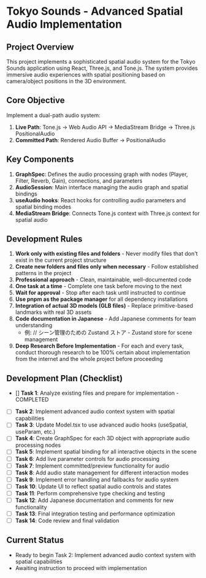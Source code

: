 # Tokyo Sounds - Advanced Spatial Audio Implementation

## Project Overview

This project implements a sophisticated spatial audio system for the Tokyo Sounds application using React, Three.js, and Tone.js. The system provides immersive audio experiences with spatial positioning based on camera/object positions in the 3D environment.

## Core Objective

Implement a dual-path audio system:

1. **Live Path**: Tone.js → Web Audio API → MediaStream Bridge → Three.js PositionalAudio
2. **Committed Path**: Rendered Audio Buffer → PositionalAudio

## Key Components

1. **GraphSpec**: Defines the audio processing graph with nodes (Player, Filter, Reverb, Gain), connections, and parameters
2. **AudioSession**: Main interface managing the audio graph and spatial bindings
3. **useAudio hooks**: React hooks for controlling audio parameters and spatial binding modes
4. **MediaStream Bridge**: Connects Tone.js context with Three.js context for spatial audio

## Development Rules

1. **Work only with existing files and folders** - Never modify files that don't exist in the current project structure
2. **Create new folders and files only when necessary** - Follow established patterns in the project
3. **Professional approach** - Clean, maintainable, well-documented code
4. **One task at a time** - Complete one task before moving to the next
5. **Wait for approval** - Stop after each task until instructed to continue
6. **Use pnpm as the package manager** for all dependency installations
7. **Integration of actual 3D models (GLB files)** - Replace primitive-based landmarks with real 3D assets
8. **Code documentation in Japanese** - Add Japanese comments for team understanding
   - 例: // シーン管理のための Zustand ストア - Zustand store for scene management
9. **Deep Research Before Implementation** - For each and every task, conduct thorough research to be 100% certain about implementation from the internet and the whole project before proceeding

## Development Plan (Checklist)

- [] **Task 1**: Analyze existing files and prepare for implementation - COMPLETED
- [ ] **Task 2**: Implement advanced audio context system with spatial capabilities
- [ ] **Task 3**: Update Model.tsx to use advanced audio hooks (useSpatial, useParam, etc.)
- [ ] **Task 4**: Create GraphSpec for each 3D object with appropriate audio processing nodes
- [ ] **Task 5**: Implement spatial binding for all interactive objects in the scene
- [ ] **Task 6**: Add live parameter controls for audio processing
- [ ] **Task 7**: Implement committed/preview functionality for audio
- [ ] **Task 8**: Add audio state management for different interaction modes
- [ ] **Task 9**: Implement error handling and fallbacks for audio system
- [ ] **Task 10**: Update UI to reflect spatial audio controls and states
- [ ] **Task 11**: Perform comprehensive type checking and testing
- [ ] **Task 12**: Add Japanese documentation and comments for new functionality
- [ ] **Task 13**: Final integration testing and performance optimization
- [ ] **Task 14**: Code review and final validation

## Current Status

- Ready to begin Task 2: Implement advanced audio context system with spatial capabilities
- Awaiting instruction to proceed with implementation
